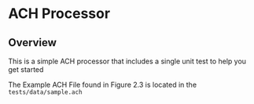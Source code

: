 # ACH Processor

## Overview

This is a simple ACH processor that includes a single unit test to help you get started

The Example ACH File found in Figure 2.3 is located in the `tests/data/sample.ach`